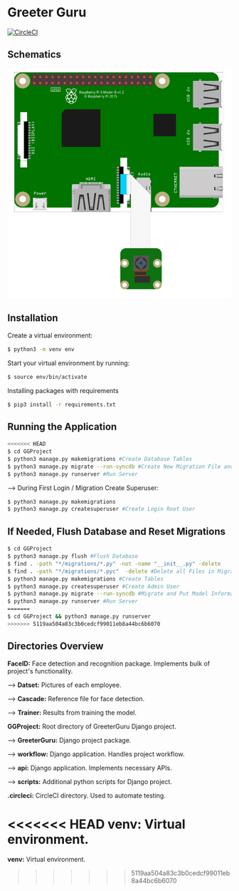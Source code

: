 # Greeter Guru
[![CircleCI](https://circleci.com/gh/VarenTechInternship/greeterguru.svg?style=svg)](https://circleci.com/gh/VarenTechInternship/greeterguru)
## Schematics

![Schematics](schematics.png)

## Installation

Create a virtual environment:
```bash
$ python3 -m venv env
```

Start your virtual environment by running:
```bash
$ source env/bin/activate
```
Installing packages with requirements
```bash
$ pip3 install -r requirements.txt
```

## Running the Application
```bash
<<<<<<< HEAD
$ cd GGProject
$ python3 manage.py makemigrations #Create Database Tables
$ python3 manage.py migrate --run-syncdb #Create New Migration File and Inserts Model Data into Database
$ python3 manage.py runserver #Run Server
```
--> During First Login / Migration Create Superuser:
```bash
$ python3 manage.py makemigrations
$ python3 manage.py createsuperuser #Create Login Root User
```
## If Needed, Flush Database and Reset Migrations
```bash
$ cd GGProject
$ python3 manage.py flush #Flush Database
$ find . -path "*/migrations/*.py" -not -name "__init__.py" -delete
$ find . -path "*/migrations/*.pyc"  -delete #Delete all Files in Migrations Folder except __init__.py
$ python3 manage.py makemigrations #Create Tables
$ python3 manage.py createsuperuser #Create Admin User
$ python3 manage.py migrate --run-syncdb #Migrate and Put Model Information in Database
$ python3 manage.py runserver #Run Server
=======
$ cd GGProject && python3 manage.py runserver
>>>>>>> 5119aa504a83c3b0cedcf99011eb8a44bc6b6070
```

## Directories Overview

**FaceID:** Face detection and recognition package. Implements bulk of project's functionality.

--> **Datset:** Pictures of each employee.

--> **Cascade:** Reference file for face detection.

--> **Trainer:** Results from training the model.

**GGProject:** Root directory of GreeterGuru Django project.

--> **GreeterGuru:** Django project package.

--> **workflow:** Django application. Handles project workflow.

--> **api:** Django application. Implements necessary APIs.

--> **scripts:** Additional python scripts for Django project.

**.circleci:** CircleCI directory. Used to automate testing.

<<<<<<< HEAD
**venv:** Virtual environment.
=======
**venv:** Virtual environment.
>>>>>>> 5119aa504a83c3b0cedcf99011eb8a44bc6b6070
